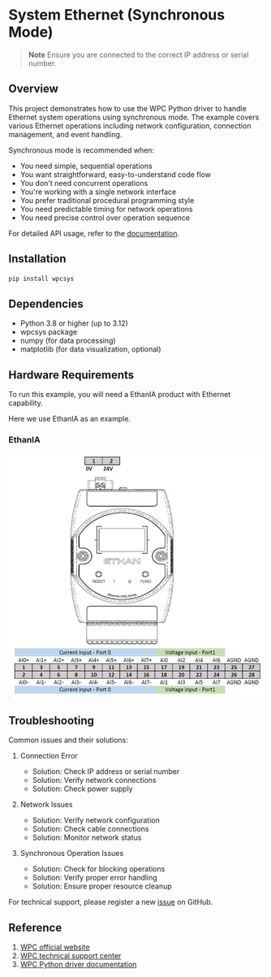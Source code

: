 # System Ethernet (Synchronous Mode)
> **Note**
> Ensure you are connected to the correct IP address or serial number.

## Overview

This project demonstrates how to use the WPC Python driver to handle Ethernet system operations using synchronous mode.
The example covers various Ethernet operations including network configuration, connection management, and event handling.

Synchronous mode is recommended when:
- You need simple, sequential operations
- You want straightforward, easy-to-understand code flow
- You don't need concurrent operations
- You're working with a single network interface
- You prefer traditional procedural programming style
- You need predictable timing for network operations
- You need precise control over operation sequence

For detailed API usage, refer to the [documentation](https://wpc-systems-ltd.github.io/WPC_Python_driver_release/).

## Installation

```bash
pip install wpcsys
```

## Dependencies

- Python 3.8 or higher (up to 3.12)
- wpcsys package
- numpy (for data processing)
- matplotlib (for data visualization, optional)

## Hardware Requirements

To run this example, you will need a EthanIA product with Ethernet capability.

Here we use EthanIA as an example.

### EthanIA

<img src="https://github.com/WPC-Systems-Ltd/WPC_Python_driver_release/blob/main/Reference/Pinouts/pinout-EthanIA.JPG" alt="drawing" width="600"/>

## Troubleshooting

Common issues and their solutions:

1. Connection Error
   - Solution: Check IP address or serial number
   - Solution: Verify network connections
   - Solution: Check power supply

2. Network Issues
   - Solution: Verify network configuration
   - Solution: Check cable connections
   - Solution: Monitor network status

3. Synchronous Operation Issues
   - Solution: Check for blocking operations
   - Solution: Verify proper error handling
   - Solution: Ensure proper resource cleanup

For technical support, please register a new [issue](https://github.com/WPC-Systems-Ltd/WPC_Python_driver_release/issues) on GitHub.

## Reference

1. [WPC official website](https://www.wpc.com.tw/)
2. [WPC technical support center](https://wpc.super.site/)
3. [WPC Python driver documentation](https://wpc-systems-ltd.github.io/WPC_Python_driver_release/)
